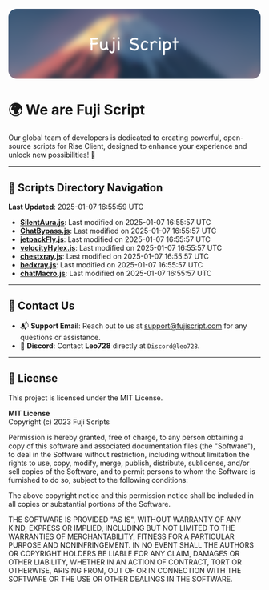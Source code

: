 ![Banner](.github/b.webp)

# 🌍 **We are Fuji Script**

Our global team of developers is dedicated to creating powerful, open-source scripts for Rise Client, designed to enhance your experience and unlock new possibilities! 🌟

---
<!-- SCRIPTS_NAVIGATION_START -->
## 📂 **Scripts Directory Navigation**

**Last Updated**: 2025-01-07 16:55:59 UTC

- **[SilentAura.js](scripts/SilentAura.js)**: Last modified on 2025-01-07 16:55:57 UTC
- **[ChatBypass.js](scripts/ChatBypass.js)**: Last modified on 2025-01-07 16:55:57 UTC
- **[jetpackFly.js](scripts/jetpackFly.js)**: Last modified on 2025-01-07 16:55:57 UTC
- **[velocityHylex.js](scripts/velocityHylex.js)**: Last modified on 2025-01-07 16:55:57 UTC
- **[chestxray.js](scripts/chestxray.js)**: Last modified on 2025-01-07 16:55:57 UTC
- **[bedxray.js](scripts/bedxray.js)**: Last modified on 2025-01-07 16:55:57 UTC
- **[chatMacro.js](scripts/chatMacro.js)**: Last modified on 2025-01-07 16:55:57 UTC

<!-- SCRIPTS_NAVIGATION_END -->

---

## 💬 **Contact Us**  
- 📬 **Support Email**: Reach out to us at [support@fujiscript.com](mailto:support@fujiscript.com) for any questions or assistance.  
- 💬 **Discord**: Contact **Leo728** directly at `Discord@leo728`.

---

## 📜 **License**

This project is licensed under the MIT License.  

**MIT License**  
Copyright (c) 2023 Fuji Scripts  

Permission is hereby granted, free of charge, to any person obtaining a copy of this software and associated documentation files (the "Software"), to deal in the Software without restriction, including without limitation the rights to use, copy, modify, merge, publish, distribute, sublicense, and/or sell copies of the Software, and to permit persons to whom the Software is furnished to do so, subject to the following conditions:  

The above copyright notice and this permission notice shall be included in all copies or substantial portions of the Software.  

THE SOFTWARE IS PROVIDED "AS IS", WITHOUT WARRANTY OF ANY KIND, EXPRESS OR IMPLIED, INCLUDING BUT NOT LIMITED TO THE WARRANTIES OF MERCHANTABILITY, FITNESS FOR A PARTICULAR PURPOSE AND NONINFRINGEMENT. IN NO EVENT SHALL THE AUTHORS OR COPYRIGHT HOLDERS BE LIABLE FOR ANY CLAIM, DAMAGES OR OTHER LIABILITY, WHETHER IN AN ACTION OF CONTRACT, TORT OR OTHERWISE, ARISING FROM, OUT OF OR IN CONNECTION WITH THE SOFTWARE OR THE USE OR OTHER DEALINGS IN THE SOFTWARE.  

